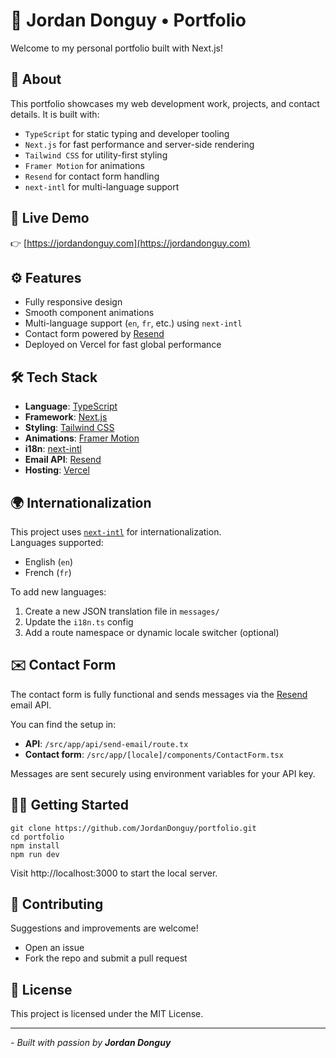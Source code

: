 # 🎨 Jordan Donguy • Portfolio

Welcome to my personal portfolio built with Next.js!  

## 🚀 About

This portfolio showcases my web development work, projects, and contact details. It is built with:
- ```TypeScript``` for static typing and developer tooling
- ```Next.js``` for fast performance and server-side rendering
- ```Tailwind CSS``` for utility-first styling
- ```Framer Motion``` for animations
- ```Resend``` for contact form handling
- ```next-intl``` for multi-language support

## 📸 Live Demo

👉 [https://jordandonguy.com](https://jordandonguy.com)

## ⚙️ Features

- Fully responsive design
- Smooth component animations
- Multi-language support (`en`, `fr`, etc.) using `next-intl`
- Contact form powered by [Resend](https://resend.com/)
- Deployed on Vercel for fast global performance

## 🛠 Tech Stack

- **Language**: [TypeScript](https://www.typescriptlang.org)
- **Framework**: [Next.js](https://nextjs.org/)
- **Styling**: [Tailwind CSS](https://tailwindcss.com/)
- **Animations**: [Framer Motion](https://www.framer.com/motion/)
- **i18n**: [next-intl](https://next-intl-docs.vercel.app/)
- **Email API**: [Resend](https://resend.com/)
- **Hosting**: [Vercel](https://vercel.com/)

## 🌍 Internationalization

This project uses [`next-intl`](https://next-intl-docs.vercel.app/) for internationalization.  
Languages supported:
- English (`en`)
- French (`fr`)

To add new languages:
1. Create a new JSON translation file in `messages/`
2. Update the `i18n.ts` config
3. Add a route namespace or dynamic locale switcher (optional)

## ✉️ Contact Form

The contact form is fully functional and sends messages via the [Resend](https://resend.com/) email API.

You can find the setup in:  
- **API**: ```/src/app/api/send-email/route.tx```  
- **Contact form**: ```/src/app/[locale]/components/ContactForm.tsx```  

Messages are sent securely using environment variables for your API key.

## 🧑‍💻 Getting Started

```
git clone https://github.com/JordanDonguy/portfolio.git
cd portfolio
npm install
npm run dev
```
Visit http://localhost:3000 to start the local server.

## 🙏 Contributing
Suggestions and improvements are welcome!

- Open an issue
- Fork the repo and submit a pull request

## 📄 License
This project is licensed under the MIT License.

---

_- Built with passion by **Jordan Donguy**_
